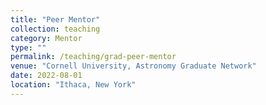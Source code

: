 ```yaml
---
title: "Peer Mentor"
collection: teaching
category: Mentor
type: ""
permalink: /teaching/grad-peer-mentor
venue: "Cornell University, Astronomy Graduate Network"
date: 2022-08-01
location: "Ithaca, New York"
---
```

